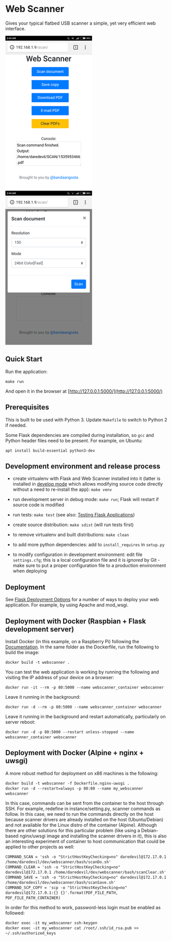 # Web Scanner

Gives your typical flatbed USB scanner a simple, yet very efficient web interface.

![Screenshot](docs/main.png) ![Screenshot](docs/options.png)

## Quick Start

Run the application:

    make run

And open it in the browser at [http://127.0.0.1:5000/](http://127.0.0.1:5000/)


## Prerequisites

This is built to be used with Python 3. Update `Makefile` to switch to Python 2 if needed.

Some Flask dependencies are compiled during installation, so `gcc` and Python header files need to be present.
For example, on Ubuntu:

    apt install build-essential python3-dev


## Development environment and release process

 - create virtualenv with Flask and Web Scanner installed into it (latter is installed in
   [develop mode](http://setuptools.readthedocs.io/en/latest/setuptools.html#development-mode) which allows
   modifying source code directly without a need to re-install the app): `make venv`

 - run development server in debug mode: `make run`; Flask will restart if source code is modified

 - run tests: `make test` (see also: [Testing Flask Applications](http://flask.pocoo.org/docs/0.12/testing/))

 - create source distribution: `make sdist` (will run tests first)

 - to remove virtualenv and built distributions: `make clean`

 - to add more python dependencies: add to `install_requires` in `setup.py`

 - to modify configuration in development environment: edit file `settings.cfg`; this is a local configuration file
   and it is *ignored* by Git - make sure to put a proper configuration file to a production environment when
   deploying


## Deployment

See [Flask Deployment Options](http://flask.pocoo.org/docs/1.0/deploying/) for a number of ways to deploy your web application. For example, by using Apache and mod_wsgi.

## Deployment with Docker (Raspbian + Flask development server)

Install Docker (in this example, on a Raspberry Pi) following the [Documentation](https://docs.docker.com/install/linux/docker-ce/debian/#upgrade-docker-after-using-the-convenience-script).
In the same folder as the Dockerfile, run the following to build the image:
    
    docker build -t webscanner .

You can test the web application is working by running the following and visiting the IP address of your device on a browser:
    
    docker run -it --rm -p 80:5000 --name webscanner_container webscanner

Leave it running in the background:
    
    docker run -d --rm -p 80:5000 --name webscanner_container webscanner

Leave it running in the background and restart automatically, particularly on server reboot:
    
    docker run -d -p 80:5000 --restart unless-stopped --name webscanner_container webscanner

## Deployment with Docker (Alpine + nginx + uwsgi)

A more robust method for deployment on x86 machines is the following:

    docker build -t webscanner -f Dockerfile.nginx-uwsgi .
    docker run -d --restart=always -p 80:80 --name my_webscanner webscanner    

In this case, commands can be sent from the container to the host through SSH. For example, redefine in instance/setting.py, scanner commands as follow. In this case, we need to run the commands directly on the host because scanner drivers are already installed on the host (Ubuntu/Debian) and not available for the Linux distro of the container (Alpine). Although there are other solutions for this particular problem (like using a Debian-based nginx/uwsgi image and installing the scanner drivers in it), this is also an interesting experiment of container to host communication that could be applied to other projects as well:

    COMMAND_SCAN = 'ssh -o "StrictHostKeyChecking=no" daredevil@172.17.0.1 /home/daredevil/dev/webscanner/bash/scanDo.sh'
    COMMAND_CLEAR = 'ssh -o "StrictHostKeyChecking=no" daredevil@172.17.0.1 /home/daredevil/dev/webscanner/bash/scanClear.sh'
    COMMAND_SAVE = 'ssh -o "StrictHostKeyChecking=no" daredevil@172.17.0.1 /home/daredevil/dev/webscanner/bash/scanSave.sh'
    COMMAND_SCP_COPY = 'scp -o "StrictHostKeyChecking=no" daredevil@172.17.0.1:{} {}'.format(PDF_FILE_PATH, PDF_FILE_PATH_CONTAINER)

In order for this method to work, password-less login must be enabled as followed:

    docker exec -it my_webscanner ssh-keygen
    docker exec -it my_webscanner cat /root/.ssh/id_rsa.pub >> ~/.ssh/authorized_keys

